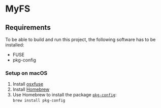# MyFS

## Requirements
To be able to build and run this project, the following software has to be installed:
- FUSE
- pkg-config

### Setup on macOS
1. Install [osxfuse](https://github.com/osxfuse/osxfuse/releases)
1. Install [Homebrew](https://brew.sh/)
1. Use Homebrew to install the package [`pkg-config`](https://brewformulas.org/Pkg-config):<br>
  `brew install pkg-config`
